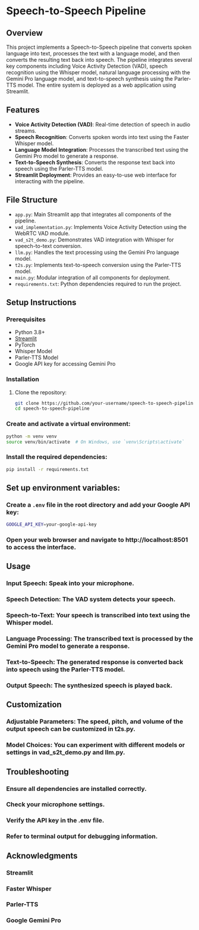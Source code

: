 # Speech-to-Speech Pipeline

## Overview

This project implements a Speech-to-Speech pipeline that converts spoken language into text, processes the text with a language model, and then converts the resulting text back into speech. The pipeline integrates several key components including Voice Activity Detection (VAD), speech recognition using the Whisper model, natural language processing with the Gemini Pro language model, and text-to-speech synthesis using the Parler-TTS model. The entire system is deployed as a web application using Streamlit.

## Features

- **Voice Activity Detection (VAD)**: Real-time detection of speech in audio streams.
- **Speech Recognition**: Converts spoken words into text using the Faster Whisper model.
- **Language Model Integration**: Processes the transcribed text using the Gemini Pro model to generate a response.
- **Text-to-Speech Synthesis**: Converts the response text back into speech using the Parler-TTS model.
- **Streamlit Deployment**: Provides an easy-to-use web interface for interacting with the pipeline.

## File Structure

- `app.py`: Main Streamlit app that integrates all components of the pipeline.
- `vad_implementation.py`: Implements Voice Activity Detection using the WebRTC VAD module.
- `vad_s2t_demo.py`: Demonstrates VAD integration with Whisper for speech-to-text conversion.
- `llm.py`: Handles the text processing using the Gemini Pro language model.
- `t2s.py`: Implements text-to-speech conversion using the Parler-TTS model.
- `main.py`: Modular integration of all components for deployment.
- `requirements.txt`: Python dependencies required to run the project.

## Setup Instructions

### Prerequisites

- Python 3.8+
- [Streamlit](https://streamlit.io/)
- PyTorch
- Whisper Model
- Parler-TTS Model
- Google API key for accessing Gemini Pro

### Installation

1. Clone the repository:
   ```bash
   git clone https://github.com/your-username/speech-to-speech-pipeline.git
   cd speech-to-speech-pipeline
   ```

### Create and activate a virtual environment:
```bash
python -m venv venv
source venv/bin/activate  # On Windows, use `venv\Scripts\activate`
```
### Install the required dependencies:
```bash
pip install -r requirements.txt
```

## Set up environment variables:

### Create a `.env` file in the root directory and add your Google API key:
```bash
GOOGLE_API_KEY=your-google-api-key
```
### Open your web browser and navigate to http://localhost:8501 to access the interface.

## Usage
### Input Speech: Speak into your microphone.
### Speech Detection: The VAD system detects your speech.
### Speech-to-Text: Your speech is transcribed into text using the Whisper model.
### Language Processing: The transcribed text is processed by the Gemini Pro model to generate a response.
### Text-to-Speech: The generated response is converted back into speech using the Parler-TTS model.
### Output Speech: The synthesized speech is played back.

## Customization
### Adjustable Parameters: The speed, pitch, and volume of the output speech can be customized in t2s.py.
### Model Choices: You can experiment with different models or settings in vad_s2t_demo.py and llm.py.

## Troubleshooting
### Ensure all dependencies are installed correctly.
### Check your microphone settings.
### Verify the API key in the .env file.
### Refer to terminal output for debugging information.

## Acknowledgments
### Streamlit
### Faster Whisper
### Parler-TTS
### Google Gemini Pro
